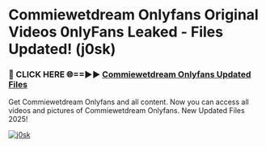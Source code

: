 # Commiewetdream Onlyfans Original Videos 0nlyFans Leaked - Files Updated! (j0sk)

<h3>🔴 CLICK HERE 🌐==►► <a href="https://tinyurl.com/ehrbuxhb" rel="nofollow">Commiewetdream Onlyfans Updated Files</a></h3>

Get Commiewetdream Onlyfans and all content. Now you can access all videos and pictures of Commiewetdream Onlyfans. New Updated Files 2025!

[![j0sk](https://i.imgur.com/lVYEuWS.gif)](https://tinyurl.com/ehrbuxhb)
